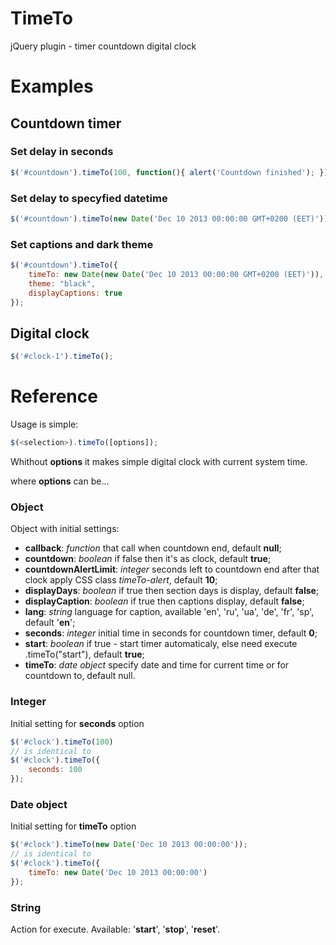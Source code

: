 TimeTo
=========

jQuery plugin - timer countdown digital clock

# Examples

## Countdown timer

### Set delay in seconds

```javascript
$('#countdown').timeTo(100, function(){ alert('Countdown finished'); });
```

### Set delay to specyfied datetime

```javascript
$('#countdown').timeTo(new Date('Dec 10 2013 00:00:00 GMT+0200 (EET)')); </pre>
```

### Set captions and dark theme

```javascript
$('#countdown').timeTo({
    timeTo: new Date(new Date('Dec 10 2013 00:00:00 GMT+0200 (EET)')),
    theme: "black",
    displayCaptions: true
});
```

## Digital clock

```javascript
$('#clock-1').timeTo();
```

# Reference

Usage is simple:
```javascript
$(<selection>).timeTo([options]);
```
Whithout **options** it makes simple digital clock with current system time.

where **options** can be...

### Object
Object with initial settings:

* **callback**:   *function* that call when countdown end, default **null**;
* **countdown**:  *boolean* if false then it's as clock, default **true**;
* **countdownAlertLimit**: *integer* seconds left to countdown end after that clock apply CSS class *timeTo-alert*, default **10**;
* **displayDays**: *boolean* if true then section days is display, default **false**;
* **displayCaption**: *boolean* if true then captions display, default **false**;
* **lang**: *string* language for caption, available 'en', 'ru', 'ua', 'de', 'fr', 'sp', default '**en**';
* **seconds**: *integer* initial time in seconds for countdown timer, default **0**;
* **start**: *boolean* if true - start timer automaticaly, else need execute .timeTo("start"), default **true**;
* **timeTo**: *date object* specify date and time for current time or for countdown to, default null.

### Integer
Initial setting for **seconds** option
```javascript
$('#clock').timeTo(100)
// is identical to
$('#clock').timeTo({
    seconds: 100
});
```

### Date object
Initial setting for **timeTo** option
```javascript
$('#clock').timeTo(new Date('Dec 10 2013 00:00:00'));
// is identical to
$('#clock').timeTo({
    timeTo: new Date('Dec 10 2013 00:00:00')
});
```

### String
Action for execute. Available: '**start**', '**stop**', '**reset**'.
